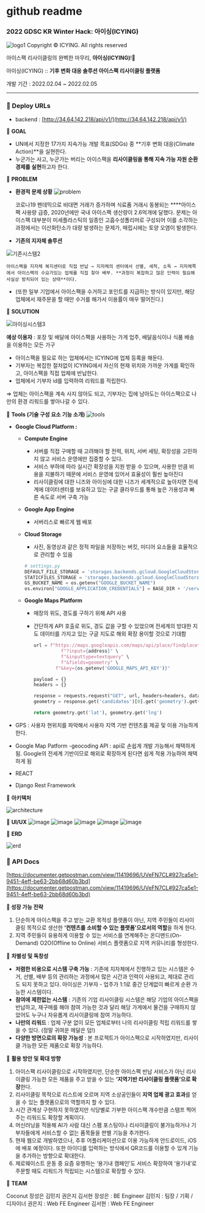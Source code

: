 # github readme

### 2022 GDSC KR Winter Hack: **아이싱(ICYING)**
![logo1](https://user-images.githubusercontent.com/67955977/152625721-221fc963-e464-4508-a83b-fc4d5c8b4df5.png)
Copyright © ICYING. All rights reserved   
   
    
아이스팩 리사이클링의 완벽한 마무리, **아이싱(ICYING)**!🧊 

아이싱(ICYING) :: **기후 변화 대응 솔루션 아이스팩 리사이클링 플랫폼**

개발 기간 : 2022.02.04 ~ 2022.02.05

---

### 🧊 Deploy URLs

- backend : [http://34.64.142.218/api/v1/](http://34.64.142.218/api/v1/)

🧊 **GOAL**

- UN에서 지정한 17가지 지속가능 개발 목표(SDGs) 중 **기후 변화 대응(Climate Action)**을 실현한다.
- 누군가는 사고, 누군가는 버리는 아이스팩을 **리사이클링을 통해 지속 가능 자원 순환 경제를 실현**하고자 한다.

🧊 **PROBLEM**

- **환경적 문제 상황**
![problem](https://user-images.githubusercontent.com/67955977/152625787-82cb283e-74fd-4350-9e50-d079f12b178a.png)

    
    코로나19 펜데믹으로 비대면 거래가 증가하며 식료품 거래시 동봉되는 ****아이스팩 사용량 급증, 2020년에만 국내 아이스팩 생산량이 2.6억개에 달했다. 문제는 아이스팩 대부분이 미세플라스틱의 일종인 고흡수성폴리머로 구성되어 이를 소각하는 과정에서는 이산화탄소가 대량 발생하는 문제가, 매립시에는 토양 오염이 발생한다.
    
- **기존의 지자체 솔루션**
    
![기존시스템2](https://user-images.githubusercontent.com/67955977/152625799-e68081d2-9dc5-4475-9e17-a41e9360b8c6.png)

    
    아이스팩을 지자체 복지센터로 직접 반납 → 지자체의 센터에서 선별, 세척, 소독 → 지자체쪽에서 아이스팩의 수요가있는 업체를 직접 찾아 배부. **과정이 복잡하고 많은 인력이 필요해 사실상 방치되어 있는 상태**이다.
    
- (또한 일부 기업에서 아이스팩을 수거하고 포인트를 지급하는 방식이 있지만, 해당 업체에서 재주문을 할 때만 수거를 해가서 이용률이 매우 떨어진다.)

🧊 **SOLUTION**

![아이싱시스템3](https://user-images.githubusercontent.com/67955977/152625821-c6e05fbf-b273-4258-9910-612dcc202fb7.png)


**예상 이용자** : 포장 및 배달에 아이스팩을 사용하는 가게 업주, 배달음식이나 식품 배송을 이용하는 모든 가구

- 아이스팩을 필요로 하는 업체에서는 ICYING에 업체 등록을 해둔다.
- 기부자는 복잡한 절차없이 ICYING에서 자신의 현재 위치와 가까운 가게를 확인하고, 아이스팩을 직접 업체에 반납한다.
- 업체에서 기부자 id를 입력하여 리워드를 적립한다.

⇒ 업체는 아이스팩을 계속 사지 않아도 되고, 기부자는 집에 남아도는 아이스팩으로 나만의 환경 리워드를 쌓아나갈 수 있다.

🧊 **Tools (기술 구성 요소 기능 소개)** 
![tools](https://user-images.githubusercontent.com/67955977/152625831-14ac803f-5075-4044-8743-e106b7d6a0af.png)


- **Google Cloud Platform :**
    - **Compute Engine**
        - 서버를 직접 구매할 때 고려해야 할 전력, 위치, 서버 세팅, 확장성을 고민하지 않고 서비스 운영에만 집중할 수 있다.
        - 서비스 부하에 따라 실시간 확장성을 지원 받을 수 있으며, 사용한 만큼 비용을 지불하기 때문에 서비스 운영에 있어서 효율성이 훨씬 높아진다
        - 리사이클링에 대한 니즈와 아이싱에 대한 니즈가 세계적으로 높아지면 전세계에 데이터센터를 보유하고 있는 구글 클라우드를 통해 높은 가용성과 빠른 속도로 서버 구축 가능
    - **Google App Engine**
        - 서버리스로 빠르게 웹 배포
    - **Cloud Storage**
        - 사진, 동영상과 같은 정적 파일을 저장하는 버킷, 미디어 요소들을 효율적으로 관리할 수 있음
        
        ```python
        # settings.py
        DEFAULT_FILE_STORAGE = 'storages.backends.gcloud.GoogleCloudStorage'
        STATICFILES_STORAGE = 'storages.backends.gcloud.GoogleCloudStorage'
        GS_BUCKET_NAME = os.getenv("GOOGLE_BUCKET_NAME")
        os.environ["GOOGLE_APPLICATION_CREDENTIALS"] = BASE_DIR + '/service_account.json'
        ```
        
    - **Google Maps Platform**
        - 매장의 위도, 경도를 구하기 위해 API 사용
        - 간단하게 API 호출로 위도, 경도 값을 구할 수 있었으며 전세계의 방대한 지도 데이터를 가지고 있는 구글 지도로 해외 확장 용이할 것으로 기대함
            
            ```python
            url = f"https://maps.googleapis.com/maps/api/place/findplacefromtext/json" \
                      f"?input={address}" \
                      f"&inputtype=textquery" \
                      f"&fields=geometry" \
                    f"&key={os.getenv('GOOGLE_MAPS_API_KEY')}"
            
            payload = {}
            headers = {}
            
            response = requests.request("GET", url, headers=headers, data=payload).json()
            geometry = response.get('candidates')[0].get('geometry').get('location')
            
            return geometry.get('lat'), geometry.get('lng')
            ```
            
- GPS : 사용자 현위치를 파악해서 사용자 지역 기반 컨텐츠를 제공 및 이용 가능하게 한다.
- Google Map Patform -geocoding API : api로 손쉽게 개발 가능해서 채택하게 됨. Google의 전세계 기반이므로 해외로 확장하게 된다면 쉽게 적용 가능하여 채택하게 됨
- REACT
- Django Rest Framework

🧊 **아키텍처**

![architecture](https://user-images.githubusercontent.com/67955977/152625840-38fa676f-a968-4f57-91a4-51c4a55bf224.png)


🧊 **UI/UX**
![image](https://user-images.githubusercontent.com/76686872/152626137-2891761b-6339-41fb-8bda-13c92e65db6e.png)
![image](https://user-images.githubusercontent.com/76686872/152626151-180fe7ec-3f31-4c92-aa9d-747f8a6d4207.png)
![image](https://user-images.githubusercontent.com/76686872/152626154-deab64ae-329a-447b-b58e-880d367495cc.png)
![image](https://user-images.githubusercontent.com/76686872/152626155-c0367f39-3f1a-4fc8-bbca-df22dabb63e0.png)
![image](https://user-images.githubusercontent.com/76686872/152626158-5130a700-52b7-4a2e-8f89-56e0abca0158.png)


🧊 **ERD**

![erd](https://user-images.githubusercontent.com/67955977/152625849-bcc840cf-a665-45a4-9d8e-f05bae40bb5b.jpg)


### 🧊 API Docs

[https://documenter.getpostman.com/view/11419696/UVeFN7CL#927ca5e1-9451-4eff-be63-2bb68d60b3bd](https://documenter.getpostman.com/view/11419696/UVeFN7CL#927ca5e1-9451-4eff-be63-2bb68d60b3bd)

 **🧊 성장 가능 전략**

1. 단순하게 아이스팩을 주고 받는 교환 목적성 플랫폼이 아닌, 지역 주민들이 리사이클링 목적으로 생산한 **‘컨텐츠를 소비할 수 있는 플랫폼’으로서의 역할**을 하게 한다.
2. 지역 주민들이 유용하게 이용할 수 있는 서비스를 연계해주는 온디맨드(On-Demand) O2O(Offline to Online) 서비스 플랫폼으로 지역 커뮤니티를 형성한다.

🧊 **차별성 및 독창성**

- **저렴한 비용으로 시스템 구축 가능** : 기존에 지자체에서 진행하고 있는 시스템은 수거, 선별, 배부 등의 관리하는 과정에서 많은 시간과 인력이 사용되고, 제대로 관리도 되지 못하고 있다. 아이싱은 기부자 - 업주가 1:1로 중간 단계없이 빠르게 순환 가능한 시스템이다.
- **참여에 제한없는 시스템** : 기존의 기업 리사이클링 시스템은 해당 기업의 아이스팩을 반납하고, 재구매를 해야 참여 가능한 것과 달리 해당 가게에서 물건을 구매하지 않았어도 누구나 자유롭게 리사이클링에 참여 가능하다.
- **나만의 리워드** : 업체 구분 없이 모든 업체로부터 나의 리사이클링 적립 리워드를 쌓을 수 있다. (정말 귀여운 메달은 덤!)
- **다양한 방면으로의 확장 가능성** : 본 프로젝트가 아이스팩으로 시작하였지만, 리사이클 가능한 모든 제품으로 확장 가능하다.

🧊 **활용 방안 및 확대 방향**

1. 아이스팩 리사이클링으로 시작하였지만, 단순한 아이스팩 반납 서비스가 아닌 리사이클링 가능한 모든 제품을 주고 받을 수 있는 **‘지역기반 리사이클링 플랫폼’으로 확장**한다.
2. 리사이클링 목적으로 리스트에 오르며 지역 소상공인들이 **지역 업체 광고 효과**를 얻을 수 있는 플랫폼으로의 역할까지 할 수 있다.
3. 시간 관계상 구현하지 못하였지만 식당별로 기부한 아이스팩 개수만큼 스탬프 찍어주는 리워드도 확장할 계획이다.
4. 머신러닝을 적용해 AI가 사람 대신 스팸 포스팅이나 리사이클링이 불가능하거나 기부자들에게 서비스할 수 없는 품목들을 판별 기능을 추가한다.
5. 현재 웹으로 개발하였으나, 추후 어플리케이션으로 이용 가능하게 안드로이드, iOS에 배포 예정이다. 또한 아이디를 입력하는 방식에서 QR코드를 이용할 수 있게 기능을 추가하는 방향으로 확대한다.
6. 제로웨이스트 운동 중 요즘 유행하는 ‘용기내 캠페인’도 서비스 확장하여 ‘용기내’로 주문할 때도 리워드가 적립되는 시스템으로 확장할 수 있다.

🧊 **TEAM**

Coconut 장성은 김민지 권은지 김서현
장성은 : BE Engineer
김민지 : 팀장 / 기획 / 디자이너
권은지 : Web FE Engineer
김서현 : Web FE Engineer
